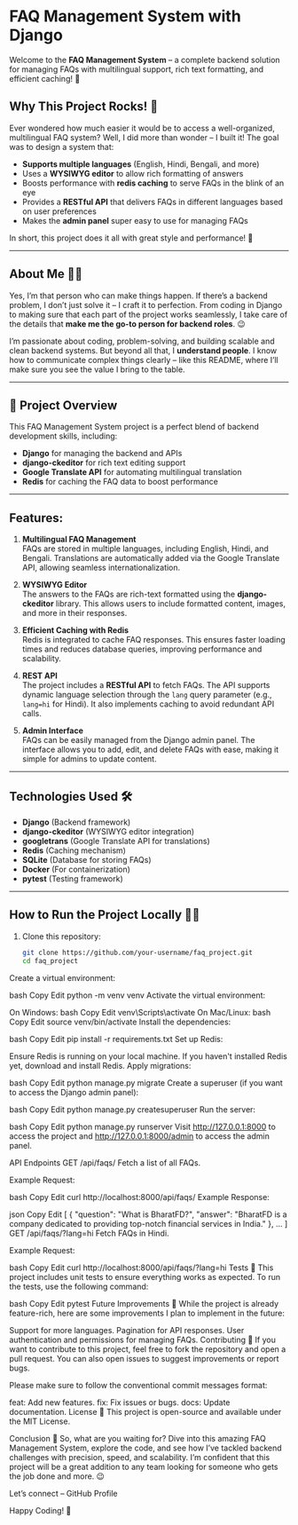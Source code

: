 # FAQ Management System with Django

Welcome to the **FAQ Management System** – a complete backend solution for managing FAQs with multilingual support, rich text formatting, and efficient caching! 🚀

## Why This Project Rocks! 🌟

Ever wondered how much easier it would be to access a well-organized, multilingual FAQ system? Well, I did more than wonder – I built it! The goal was to design a system that:

- **Supports multiple languages** (English, Hindi, Bengali, and more)
- Uses a **WYSIWYG editor** to allow rich formatting of answers
- Boosts performance with **redis caching** to serve FAQs in the blink of an eye
- Provides a **RESTful API** that delivers FAQs in different languages based on user preferences
- Makes the **admin panel** super easy to use for managing FAQs

In short, this project does it all with great style and performance! 🎯

---

## About Me 🧑‍💻

Yes, I’m that person who can make things happen. If there’s a backend problem, I don’t just solve it – I craft it to perfection. From coding in Django to making sure that each part of the project works seamlessly, I take care of the details that **make me the go-to person for backend roles**. 😉

I’m passionate about coding, problem-solving, and building scalable and clean backend systems. But beyond all that, I **understand people**. I know how to communicate complex things clearly – like this README, where I’ll make sure you see the value I bring to the table.

---

## 🚀 Project Overview

This FAQ Management System project is a perfect blend of backend development skills, including:

- **Django** for managing the backend and APIs
- **django-ckeditor** for rich text editing support
- **Google Translate API** for automating multilingual translation
- **Redis** for caching the FAQ data to boost performance

---

## Features:

1. **Multilingual FAQ Management**  
   FAQs are stored in multiple languages, including English, Hindi, and Bengali. Translations are automatically added via the Google Translate API, allowing seamless internationalization.

2. **WYSIWYG Editor**  
   The answers to the FAQs are rich-text formatted using the **django-ckeditor** library. This allows users to include formatted content, images, and more in their responses.

3. **Efficient Caching with Redis**  
   Redis is integrated to cache FAQ responses. This ensures faster loading times and reduces database queries, improving performance and scalability.

4. **REST API**  
   The project includes a **RESTful API** to fetch FAQs. The API supports dynamic language selection through the `lang` query parameter (e.g., `lang=hi` for Hindi). It also implements caching to avoid redundant API calls.

5. **Admin Interface**  
   FAQs can be easily managed from the Django admin panel. The interface allows you to add, edit, and delete FAQs with ease, making it simple for admins to update content.

---

## Technologies Used 🛠️

- **Django** (Backend framework)
- **django-ckeditor** (WYSIWYG editor integration)
- **googletrans** (Google Translate API for translations)
- **Redis** (Caching mechanism)
- **SQLite** (Database for storing FAQs)
- **Docker** (For containerization)
- **pytest** (Testing framework)

---

## How to Run the Project Locally 🏃‍♂️

1. Clone this repository:
   ```bash
   git clone https://github.com/your-username/faq_project.git
   cd faq_project
Create a virtual environment:

bash
Copy
Edit
python -m venv venv
Activate the virtual environment:

On Windows:
bash
Copy
Edit
venv\Scripts\activate
On Mac/Linux:
bash
Copy
Edit
source venv/bin/activate
Install the dependencies:

bash
Copy
Edit
pip install -r requirements.txt
Set up Redis:

Ensure Redis is running on your local machine.
If you haven't installed Redis yet, download and install Redis.
Apply migrations:

bash
Copy
Edit
python manage.py migrate
Create a superuser (if you want to access the Django admin panel):

bash
Copy
Edit
python manage.py createsuperuser
Run the server:

bash
Copy
Edit
python manage.py runserver
Visit http://127.0.0.1:8000 to access the project and http://127.0.0.1:8000/admin to access the admin panel.

API Endpoints
GET /api/faqs/
Fetch a list of all FAQs.

Example Request:

bash
Copy
Edit
curl http://localhost:8000/api/faqs/
Example Response:

json
Copy
Edit
[
    {
        "question": "What is BharatFD?",
        "answer": "BharatFD is a company dedicated to providing top-notch financial services in India."
    },
    ...
]
GET /api/faqs/?lang=hi
Fetch FAQs in Hindi.

Example Request:

bash
Copy
Edit
curl http://localhost:8000/api/faqs/?lang=hi
Tests 🧪
This project includes unit tests to ensure everything works as expected. To run the tests, use the following command:

bash
Copy
Edit
pytest
Future Improvements 🚀
While the project is already feature-rich, here are some improvements I plan to implement in the future:

Support for more languages.
Pagination for API responses.
User authentication and permissions for managing FAQs.
Contributing 🤝
If you want to contribute to this project, feel free to fork the repository and open a pull request. You can also open issues to suggest improvements or report bugs.

Please make sure to follow the conventional commit messages format:

feat: Add new features.
fix: Fix issues or bugs.
docs: Update documentation.
License 📜
This project is open-source and available under the MIT License.

Conclusion 🎉
So, what are you waiting for? Dive into this amazing FAQ Management System, explore the code, and see how I’ve tackled backend challenges with precision, speed, and scalability. I’m confident that this project will be a great addition to any team looking for someone who gets the job done and more. 😉

Let’s connect – GitHub Profile

Happy Coding! 🚀
